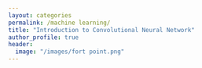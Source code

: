 ```yaml
---
layout: categories
permalink: /machine learning/
title: "Introduction to Convolutional Neural Network"
author_profile: true
header:
  image: "/images/fort point.png"
---
```

